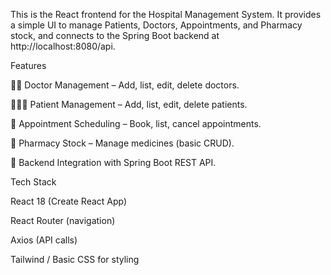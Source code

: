 This is the React frontend for the Hospital Management System.
It provides a simple UI to manage Patients, Doctors, Appointments, and Pharmacy stock, and connects to the Spring Boot backend at http://localhost:8080/api.

Features

👨‍⚕️ Doctor Management – Add, list, edit, delete doctors.

🧑‍🤝‍🧑 Patient Management – Add, list, edit, delete patients.

📅 Appointment Scheduling – Book, list, cancel appointments.

💊 Pharmacy Stock – Manage medicines (basic CRUD).

🔗 Backend Integration with Spring Boot REST API.


Tech Stack

React 18 (Create React App)

React Router (navigation)

Axios (API calls)

Tailwind / Basic CSS for styling
